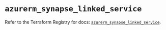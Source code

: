 # `azurerm_synapse_linked_service`

Refer to the Terraform Registry for docs: [`azurerm_synapse_linked_service`](https://registry.terraform.io/providers/hashicorp/azurerm/3.111.0/docs/resources/synapse_linked_service).
